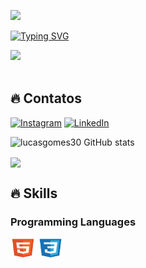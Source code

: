  [![]([https://img.shields.io/badge/Instagram-E4405F?style=for-the-badge&logo=instagram&logoColor=white)](https://www.instagram.com/lucasgomes30/](https://capsule-render.vercel.app/api?type=rounded&height=300&color=ffa500&text=Seja%20bem%20vindo%20(a)%&section=header&reversal=false&textBg=false&fontAlign=50))

[![Typing SVG](https://readme-typing-svg.herokuapp.com/?color=f0ac47&size=35&center=true&vCenter=true&width=1000&lines=OLÁ,+MEU+NOME+É+LUCAS+GOMES;SOU+ESTUDANTE+DE+SISTEMAS+DE+INFORMAÇÃO;:%29)](https://git.io/typing-svg)

<img src="https://github.com/Anmol-Baranwal/Cool-GIFs-For-GitHub/assets/74038190/3b4607a1-1cc6-41f1-926f-892ae880e7a5" width="900">
<br><br>

## 🔥 Contatos
<!-- Skills: Programming Languages -->
  [![Instagram](https://img.shields.io/badge/Instagram-E4405F?style=for-the-badge&logo=instagram&logoColor=white)](https://www.instagram.com/lucasgomes30/)
[![LinkedIn](https://img.shields.io/badge/LinkedIn-0077B5?style=for-the-badge&logo=linkedin&logoColor=white)](http://linkedin.com/in/lucas-gomes-5644a31a3/)

<!-- GithubStats -->
![lucasgomes30 GitHub stats](https://github-readme-stats.vercel.app/api?username=lucasgomes30&show_icons=true&theme=gotham)

<!-- GIF -->
<p align="left">
  <img align="center" src="https://github.com/lucasgomes30/lucasgomes30/assets/77739311/4e9f41af-6b57-49a7-b15a-74322e96b4d7">
</p>

## 🔥 Skills
<!-- Skills: Programming Languages -->
  <div style="flex-basis: 48%;">
    <h3>Programming Languages</h3>
    <img align="center" alt="HTML" height="30" width="40" src="https://raw.githubusercontent.com/devicons/devicon/master/icons/html5/html5-original.svg">
    <img align="center" alt="CSS" height="30" width="40" src="https://raw.githubusercontent.com/devicons/devicon/master/icons/css3/css3-original.svg">
   </div>
 
